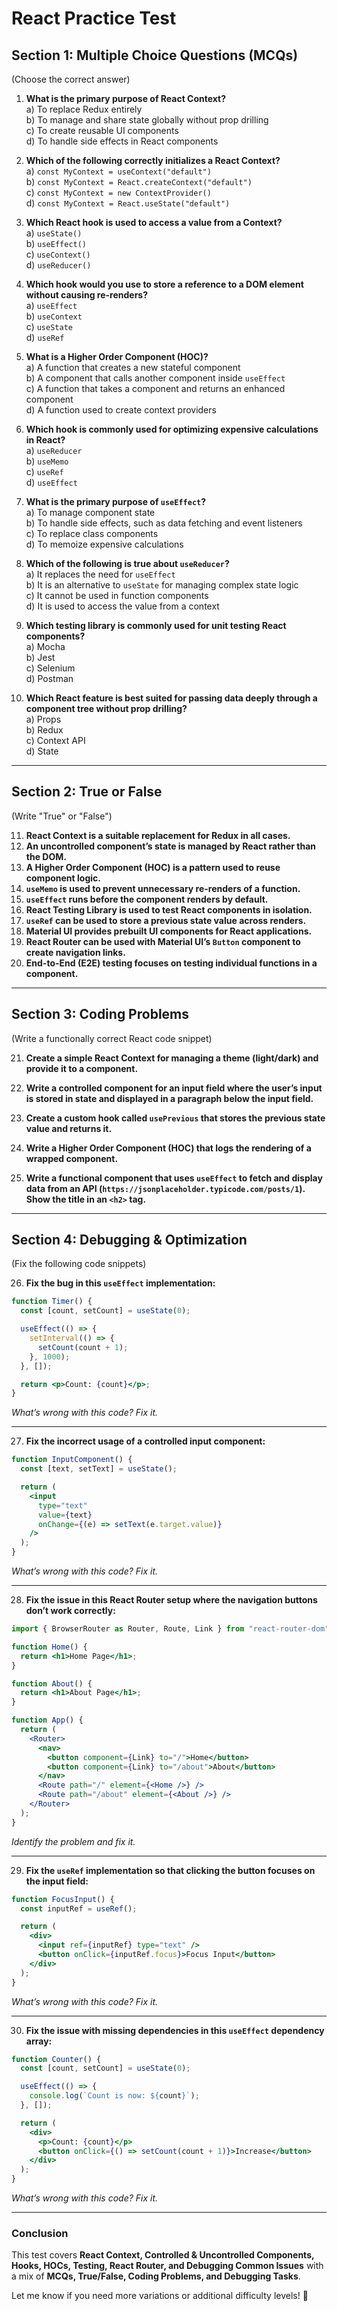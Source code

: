 # **React Practice Test**

## **Section 1: Multiple Choice Questions (MCQs)**  
(Choose the correct answer)

1. **What is the primary purpose of React Context?**  
   a) To replace Redux entirely  
   b) To manage and share state globally without prop drilling  
   c) To create reusable UI components  
   d) To handle side effects in React components  

2. **Which of the following correctly initializes a React Context?**  
   a) `const MyContext = useContext("default")`  
   b) `const MyContext = React.createContext("default")`  
   c) `const MyContext = new ContextProvider()`  
   d) `const MyContext = React.useState("default")`  

3. **Which React hook is used to access a value from a Context?**  
   a) `useState()`  
   b) `useEffect()`  
   c) `useContext()`  
   d) `useReducer()`  

4. **Which hook would you use to store a reference to a DOM element without causing re-renders?**  
   a) `useEffect`  
   b) `useContext`  
   c) `useState`  
   d) `useRef`  

5. **What is a Higher Order Component (HOC)?**  
   a) A function that creates a new stateful component  
   b) A component that calls another component inside `useEffect`  
   c) A function that takes a component and returns an enhanced component  
   d) A function used to create context providers  

6. **Which hook is commonly used for optimizing expensive calculations in React?**  
   a) `useReducer`  
   b) `useMemo`  
   c) `useRef`  
   d) `useEffect`  

7. **What is the primary purpose of `useEffect`?**  
   a) To manage component state  
   b) To handle side effects, such as data fetching and event listeners  
   c) To replace class components  
   d) To memoize expensive calculations  

8. **Which of the following is true about `useReducer`?**  
   a) It replaces the need for `useEffect`  
   b) It is an alternative to `useState` for managing complex state logic  
   c) It cannot be used in function components  
   d) It is used to access the value from a context  

9. **Which testing library is commonly used for unit testing React components?**  
   a) Mocha  
   b) Jest  
   c) Selenium  
   d) Postman  

10. **Which React feature is best suited for passing data deeply through a component tree without prop drilling?**  
    a) Props  
    b) Redux  
    c) Context API  
    d) State  

---

## **Section 2: True or False**  
(Write "True" or "False")

11. **React Context is a suitable replacement for Redux in all cases.**  
12. **An uncontrolled component’s state is managed by React rather than the DOM.**  
13. **A Higher Order Component (HOC) is a pattern used to reuse component logic.**  
14. **`useMemo` is used to prevent unnecessary re-renders of a function.**  
15. **`useEffect` runs before the component renders by default.**  
16. **React Testing Library is used to test React components in isolation.**  
17. **`useRef` can be used to store a previous state value across renders.**  
18. **Material UI provides prebuilt UI components for React applications.**  
19. **React Router can be used with Material UI’s `Button` component to create navigation links.**  
20. **End-to-End (E2E) testing focuses on testing individual functions in a component.**  

---

## **Section 3: Coding Problems**  
(Write a functionally correct React code snippet)

21. **Create a simple React Context for managing a theme (light/dark) and provide it to a component.**  

22. **Write a controlled component for an input field where the user’s input is stored in state and displayed in a paragraph below the input field.**  

23. **Create a custom hook called `usePrevious` that stores the previous state value and returns it.**  

24. **Write a Higher Order Component (HOC) that logs the rendering of a wrapped component.**  

25. **Write a functional component that uses `useEffect` to fetch and display data from an API (`https://jsonplaceholder.typicode.com/posts/1`). Show the title in an `<h2>` tag.**  

---

## **Section 4: Debugging & Optimization**  
(Fix the following code snippets)

26. **Fix the bug in this `useEffect` implementation:**
   ```jsx
   function Timer() {
     const [count, setCount] = useState(0);

     useEffect(() => {
       setInterval(() => {
         setCount(count + 1);
       }, 1000);
     }, []);

     return <p>Count: {count}</p>;
   }
   ```
   _What’s wrong with this code? Fix it._

---

27. **Fix the incorrect usage of a controlled input component:**
   ```jsx
   function InputComponent() {
     const [text, setText] = useState();

     return (
       <input 
         type="text" 
         value={text} 
         onChange={(e) => setText(e.target.value)}
       />
     );
   }
   ```
   _What’s wrong with this code? Fix it._

---

28. **Fix the issue in this React Router setup where the navigation buttons don’t work correctly:**
   ```jsx
   import { BrowserRouter as Router, Route, Link } from "react-router-dom";

   function Home() {
     return <h1>Home Page</h1>;
   }

   function About() {
     return <h1>About Page</h1>;
   }

   function App() {
     return (
       <Router>
         <nav>
           <button component={Link} to="/">Home</button>
           <button component={Link} to="/about">About</button>
         </nav>
         <Route path="/" element={<Home />} />
         <Route path="/about" element={<About />} />
       </Router>
     );
   }
   ```
   _Identify the problem and fix it._

---

29. **Fix the `useRef` implementation so that clicking the button focuses on the input field:**
   ```jsx
   function FocusInput() {
     const inputRef = useRef();

     return (
       <div>
         <input ref={inputRef} type="text" />
         <button onClick={inputRef.focus}>Focus Input</button>
       </div>
     );
   }
   ```
   _What’s wrong with this code? Fix it._

---

30. **Fix the issue with missing dependencies in this `useEffect` dependency array:**
   ```jsx
   function Counter() {
     const [count, setCount] = useState(0);

     useEffect(() => {
       console.log(`Count is now: ${count}`);
     }, []);

     return (
       <div>
         <p>Count: {count}</p>
         <button onClick={() => setCount(count + 1)}>Increase</button>
       </div>
     );
   }
   ```
   _What’s wrong with this code? Fix it._

---

### **Conclusion**
This test covers **React Context, Controlled & Uncontrolled Components, Hooks, HOCs, Testing, React Router, and Debugging Common Issues** with a mix of **MCQs, True/False, Coding Problems, and Debugging Tasks**.

Let me know if you need more variations or additional difficulty levels! 🚀